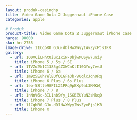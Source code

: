 ```yaml
---
layout: produk-casinghp
title: Video Game Dota 2 Juggernaut iPhone Case
categories: apple

# Produk
product-title: Video Game Dota 2 Juggernaut iPhone Case
harga: 90000
sku: hn-2755
image-drive: 11CqbR0_GJu-dDlHwXWyyIWvZyxPjs1KR
gallery:
  - url: 1O0VCiLHht0iuxIxiN-0hjwMUSyw7uniy
    title: iPhone 5 / 5s / SE
  - url: 1TVZo2k1C1385g4ZXWCnKtI10GYoy7esU
    title: iPhone 6 / 6s
  - url: 1m9z5EuhYelEUfO1GFa3b-VUqlcJqn0Rq
    title: iPhone 6 Plus / 6s Plus
  - url: 1eo-58tte9GPIL21PRq9pEXp9aL3KMKWj
    title: iPhone 7 / 8
  - url: 1nNnV6c-3IL1nb9Yy_1SGBZUYuN2sMkqD
    title: iPhone 7 Plus / 8 Plus
  - url: 11CqbR0_GJu-dDlHwXWyyIWvZyxPjs1KR
    title: iPhone X
---
```

